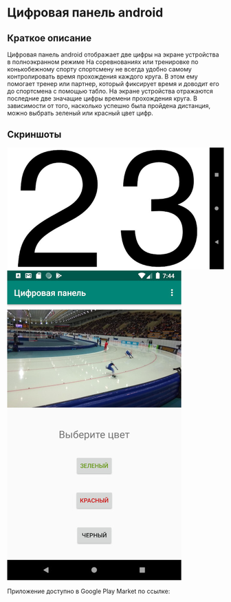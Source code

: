 # Цифровая панель android  

## Краткое описание  

Цифровая панель android отображает две цифры на экране устройства в полноэкранном режиме
На соревнованиях или тренировке по конькобежному спорту спортсмену не всегда удобно самому контролировать время прохождения каждого круга. 
В этом ему помогает тренер или партнер, который фиксирует время и доводит его до спортсмена с помощью табло. 
На экране устройства отражаются последние две значащие цифры времени прохождения круга. 
В зависимости от того, насколько успешно была пройдена дистанция, можно выбрать зеленый или красный цвет цифр.

## Скриншоты  

![](imgs/Screenshot_1580316281.jpg)
![](imgs/Screenshot_1580316287.jpg)
  
Приложение доступно в Google Play Market по ссылке: 